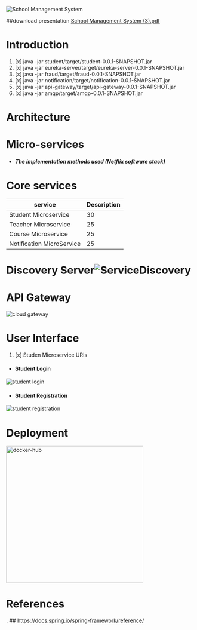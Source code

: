 ![School Management System](https://github.com/dhanushka365/SchoolEase/assets/66137046/b1509d87-afd1-463d-a15e-3c748ebed843)

##download presentation
[School Management System (3).pdf](https://github.com/dhanushka365/SchoolEase/files/11475123/School.Management.System.3.pdf)

# Introduction
1. [x] java -jar student/target/student-0.0.1-SNAPSHOT.jar
2. [x] java -jar eureka-server/target/eureka-server-0.0.1-SNAPSHOT.jar
3. [x] java -jar fraud/target/fraud-0.0.1-SNAPSHOT.jar
4. [x] java -jar notification/target/notification-0.0.1-SNAPSHOT.jar
5. [x] java -jar api-gateway/target/api-gateway-0.0.1-SNAPSHOT.jar
6. [x] java -jar amqp/target/amqp-0.0.1-SNAPSHOT.jar

# Architecture

# Micro-services
* ##### The implementation methods used (Netflix software stack)

# Core services
|service                       | Description                                                                            | 
| ---------------------------- | -------------------------------------------------------------------------------------- | 
| Student Microservice         | 30                                                                                     | 
| Teacher Microservice         | 25                                                                                     | 
| Course Microservice          | 25                                                                                     | 
| Notification MicroService    | 25                                                                                     | 
# Discovery Server![ServiceDiscovery](https://github.com/dhanushka365/SchoolEase/assets/66137046/457d85b7-5002-4d0c-a090-38b26b219eb7)


# API Gateway

![cloud gateway](https://github.com/dhanushka365/SchoolEase/assets/66137046/9b1f9a1e-8860-45e2-a342-d15ce525b50a)

# User Interface
1. [x] Studen Microservice URIs
* #### Student Login
![student login](https://github.com/dhanushka365/SchoolEase/assets/66137046/6bffb2c0-8c19-4734-b166-55b0287c6ed2)
* #### Student Registration
![student registration](https://github.com/dhanushka365/SchoolEase/assets/66137046/22c13d7b-56c1-473d-acc3-b979e2158446)

# Deployment
<img width="367" alt="docker-hub" src="https://github.com/dhanushka365/SchoolEase/assets/66137046/df541d51-d1d3-4050-9353-7aa59794ddc9">

# References
. ## https://docs.spring.io/spring-framework/reference/
